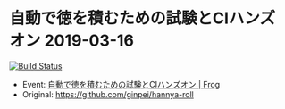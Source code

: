 # 自動で徳を積むための試験とCIハンズオン 2019-03-16

[![Build Status](https://travis-ci.org/Masayuki-Suzuki/frog-test-and-ci.svg?branch=master)](https://travis-ci.org/Masayuki-Suzuki/frog-test-and-ci)

- Event: [自動で徳を積むための試験とCIハンズオン | Frog](https://frogagent.com/event/testtools-ci-workshop/)
- Original: https://github.com/ginpei/hannya-roll
